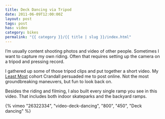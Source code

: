 ```yaml
---
title: Deck Dancing via Tripod
date: 2011-06-09T12:00:00Z
layout: post
tags: post
has: video
category: bikes
permalink: "{{ category }}/{{ title | slug }}/index.html"
---
```


I’m usually content shooting photos and video of other people. Sometimes I want to capture my own riding. Often that requires setting up the camera on a tripod and pressing record.

I gathered up some of those tripod clips and put together a short video. My [Least Most](https://leastmost.com/) cohort Crandall persuaded me to post online. Not the most groundbreaking maneuvers, but fun to look back on.

Besides the riding and filming, I also built every single ramp you see in this video. That includes both indoor skateparks and the backyard ramps.

{% vimeo "26322334", "video-deck-dancing", "800", "450", "Deck dancing" %}
